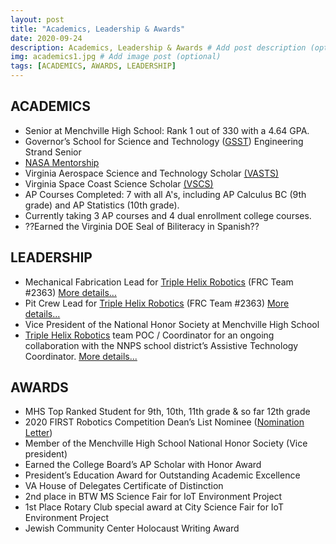 ```yaml
---
layout: post
title: "Academics, Leadership & Awards"
date: 2020-09-24
description: Academics, Leadership & Awards # Add post description (optional)
img: academics1.jpg # Add image post (optional)
tags: [ACADEMICS, AWARDS, LEADERSHIP]
---
```


## ACADEMICS

* Senior at Menchville High School:  Rank 1 out of 330 with a 4.64 GPA. 
* Governor’s School for Science and Technology ([GSST](https://nhrec.org/gsst/)) Engineering Strand Senior
* [NASA Mentorship](https://natgrrl.github.io/nasa-mentorship/)
* Virginia Aerospace Science and Technology Scholar [(VASTS)](https://vsgc.odu.edu/vasts/)
* Virginia Space Coast Science Scholar [(VSCS)](https://vsgc.odu.edu/spacecoast/)
* AP Courses Completed: 7 with all A's, including AP Calculus BC (9th grade) and AP Statistics (10th grade).
* Currently taking 3 AP courses and 4 dual enrollment college courses. 
* ??Earned the Virginia DOE Seal of Biliteracy in Spanish??


## LEADERSHIP

* Mechanical Fabrication Lead for [Triple Helix Robotics](http://team2363.org/) (FRC Team #2363)      [More details...](https://natgrrl.github.io/mech-pit-lead-robotics/)
* Pit Crew Lead for [Triple Helix Robotics](http://team2363.org/) (FRC Team #2363)       [More details...](https://natgrrl.github.io/mech-pit-lead-robotics/)
* Vice President of the National Honor Society at Menchville High School
* [Triple Helix Robotics](http://team2363.org/) team POC / Coordinator for an ongoing collaboration with the NNPS school district’s Assistive Technology Coordinator.      [More details...](https://natgrrl.github.io/at/)


## AWARDS

* MHS Top Ranked Student for 9th, 10th, 11th grade & so far 12th grade
* 2020 FIRST Robotics Competition Dean’s List Nominee    ([Nomination Letter](http://natgrrl.github.io/assets/DeansListNat.pdf))
* Member of the Menchville High School National Honor Society  (Vice president)
* Earned the College Board’s AP Scholar with Honor Award
* President’s Education Award for Outstanding Academic Excellence
* VA House of Delegates Certificate of Distinction
* 2nd place in BTW MS Science Fair for IoT Environment Project
* 1st Place Rotary Club special award at City Science Fair for IoT Environment Project
* Jewish Community Center Holocaust Writing Award










